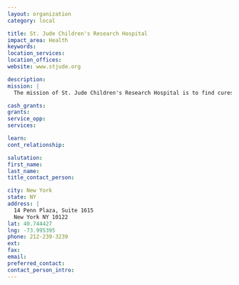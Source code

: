 ```yaml
---
layout: organization
category: local

title: St. Jude Children's Research Hospital
impact_area: Health
keywords: 
location_services: 
location_offices: 
website: www.stjude.org

description: 
mission: |
  The mission of St. Jude Children's Research Hospital is to find cures for children with catastrophic illnesses through research and treatment.

cash_grants: 
grants: 
service_opp: 
services: 

learn: 
cont_relationship: 

salutation: 
first_name: 
last_name: 
title_contact_person: 

city: New York
state: NY
address: |
  14 Penn Plaza, Suite 1615    
  New York NY 10122
lat: 40.744427
lng: -73.995395
phone: 212-239-3239
ext: 
fax: 
email: 
preferred_contact: 
contact_person_intro: 
---
```

